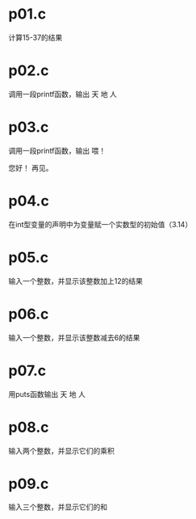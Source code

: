 # p01.c
计算15-37的结果

# p02.c
调用一段printf函数，输出
天
地
人

# p03.c
调用一段printf函数，输出
喂！

您好！
再见。

# p04.c
在int型变量的声明中为变量赋一个实数型的初始值（3.14）

# p05.c
输入一个整数，并显示该整数加上12的结果

# p06.c
输入一个整数，并显示该整数减去6的结果

# p07.c
用puts函数输出
天
地
人

# p08.c
输入两个整数，并显示它们的乘积

# p09.c
输入三个整数，并显示它们的和
